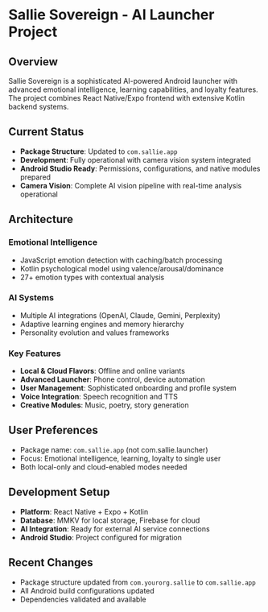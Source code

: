 # Sallie Sovereign - AI Launcher Project

## Overview
Sallie Sovereign is a sophisticated AI-powered Android launcher with advanced emotional intelligence, learning capabilities, and loyalty features. The project combines React Native/Expo frontend with extensive Kotlin backend systems.

## Current Status  
- **Package Structure**: Updated to `com.sallie.app`
- **Development**: Fully operational with camera vision system integrated
- **Android Studio Ready**: Permissions, configurations, and native modules prepared
- **Camera Vision**: Complete AI vision pipeline with real-time analysis operational

## Architecture
### Emotional Intelligence
- JavaScript emotion detection with caching/batch processing
- Kotlin psychological model using valence/arousal/dominance
- 27+ emotion types with contextual analysis

### AI Systems  
- Multiple AI integrations (OpenAI, Claude, Gemini, Perplexity)
- Adaptive learning engines and memory hierarchy
- Personality evolution and values frameworks

### Key Features
- **Local & Cloud Flavors**: Offline and online variants
- **Advanced Launcher**: Phone control, device automation
- **User Management**: Sophisticated onboarding and profile system
- **Voice Integration**: Speech recognition and TTS
- **Creative Modules**: Music, poetry, story generation

## User Preferences
- Package name: `com.sallie.app` (not com.sallie.launcher)
- Focus: Emotional intelligence, learning, loyalty to single user
- Both local-only and cloud-enabled modes needed

## Development Setup
- **Platform**: React Native + Expo + Kotlin
- **Database**: MMKV for local storage, Firebase for cloud
- **AI Integration**: Ready for external AI service connections
- **Android Studio**: Project configured for migration

## Recent Changes
- Package structure updated from `com.yourorg.sallie` to `com.sallie.app`
- All Android build configurations updated
- Dependencies validated and available
